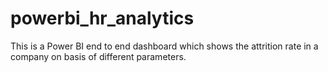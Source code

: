 # powerbi_hr_analytics
This is a Power BI end to end dashboard which shows the attrition rate in a company on basis of different parameters.

